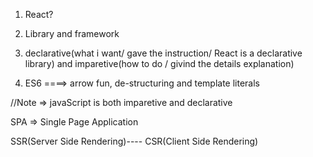 1. React?

2. Library and framework

3. declarative(what i want/ gave the instruction/ React is a declarative library) and imparetive(how to do / givind the details explanation)

4. ES6 ====> arrow fun, de-structuring and template literals

//Note => javaScript is both imparetive and declarative

SPA => Single Page Application

SSR(Server Side Rendering)---- CSR(Client Side Rendering)
